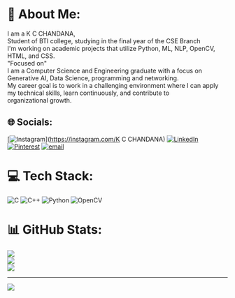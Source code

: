 # 💫 About Me:
I am a K C CHANDANA,<br>Student of BTI college, studying in the final year of the CSE Branch<br>I'm working on academic projects that utilize Python, ML, NLP, OpenCV, HTML, and CSS.<br>"Focused on"<br>I am a Computer Science and Engineering graduate with a focus on Generative AI, Data Science, programming and networking.<br>My career goal is to work in a challenging environment where I can apply my technical skills, learn continuously, and contribute to organizational growth.


## 🌐 Socials:
[![Instagram](https://img.shields.io/badge/Instagram-%23E4405F.svg?logo=Instagram&logoColor=white)](https://instagram.com/K C CHANDANA) [![LinkedIn](https://img.shields.io/badge/LinkedIn-%230077B5.svg?logo=linkedin&logoColor=white)](https://linkedin.com/in/www.linkedin.com/in/k-c-chandana) [![Pinterest](https://img.shields.io/badge/Pinterest-%23E60023.svg?logo=Pinterest&logoColor=white)](https://pinterest.com/https://in.pinterest.com/kcchandana7/) [![email](https://img.shields.io/badge/Email-D14836?logo=gmail&logoColor=white)](mailto:kcchandana7@gmail.com) 

# 💻 Tech Stack:
![C](https://img.shields.io/badge/c-%2300599C.svg?style=for-the-badge&logo=c&logoColor=white) ![C++](https://img.shields.io/badge/c++-%2300599C.svg?style=for-the-badge&logo=c%2B%2B&logoColor=white) ![Python](https://img.shields.io/badge/python-3670A0?style=for-the-badge&logo=python&logoColor=ffdd54) ![OpenCV](https://img.shields.io/badge/opencv-%23white.svg?style=for-the-badge&logo=opencv&logoColor=white)
# 📊 GitHub Stats:
![](https://github-readme-stats.vercel.app/api?username=kcchandana&theme=nightowl&hide_border=false&include_all_commits=false&count_private=false)<br/>
![](https://nirzak-streak-stats.vercel.app/?user=kcchandana&theme=nightowl&hide_border=false)<br/>
![](https://github-readme-stats.vercel.app/api/top-langs/?username=kcchandana&theme=nightowl&hide_border=false&include_all_commits=false&count_private=false&layout=compact)

---
[![](https://visitcount.itsvg.in/api?id=kcchandana&icon=0&color=0)](https://visitcount.itsvg.in)
